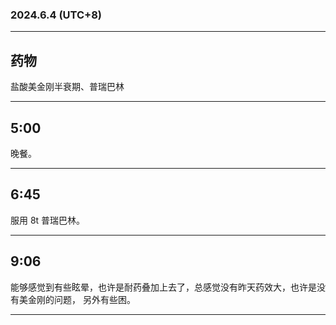 ### 2024.6.4 (UTC+8)

---

## 药物

盐酸美金刚半衰期、普瑞巴林

---

## 5:00

晚餐。

---

## 6:45

服用 8t 普瑞巴林。

---

## 9:06

能够感觉到有些眩晕，也许是耐药叠加上去了，总感觉没有昨天药效大，也许是没有美金刚的问题，
另外有些困。

---